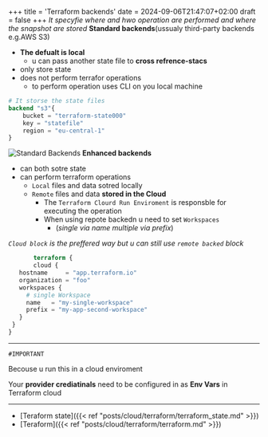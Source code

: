 +++
title = 'Terraform backends'
date = 2024-09-06T21:47:07+02:00
draft = false
+++
*It specyfie where and hwo operation are performed and where the snapshot are stored*
**Standard backends**(ussualy third-party backends e.g.AWS S3)
- **The defualt is local**
    - u can pass another state file to **cross refrence-stacs**
- only store state
- does not perform terrafor operations
    - to perform operation uses CLI on you local machine 
```terraform
# It storse the state files
backend "s3"{
    bucket = "terraform-state000"
    key = "statefile"
    region = "eu-central-1"
}

```
![Standard Backends](/Notes/standard_backeds_options_visual.png)
**Enhanced backends**
- can both sotre state
- can perform terraform operations
    - `Local` files and data sotred locally 
    - `Remote` files and data **stored in the Cloud**
        - The `Terraform Clourd Run Enviroment` is responsble for executing the operation 
        - When using repote backedn u need to set `Workspaces`
            - (*single via name multiple via prefix*)

 *`Cloud block` is the preffered way but u can still use `remote backed` block*


 ```terraform
        terraform {
        cloud {
    hostname     = "app.terraform.io"
    organization = "foo"
    workspaces {
      # single Workspace
      name   = "my-single-workspace"
      prefix = "my-app-second-workspace"
    }
  }
}
```

---

`#IMPORTANT`

Becouse u run this in a cloud enviroment 

Your **provider crediatinals** need to be configured in as **Env Vars** in Terraform cloud

---
- [Teraform state]({{< ref "posts/cloud/terraform/terraform_state.md" >}}) 
- [Teraform]({{< ref "posts/cloud/terraform/terraform.md" >}}) 
